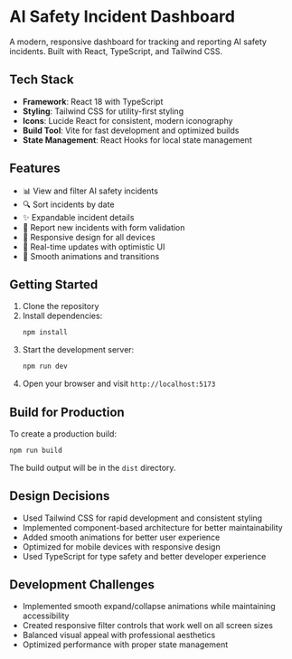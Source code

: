 # AI Safety Incident Dashboard

A modern, responsive dashboard for tracking and reporting AI safety incidents. Built with React, TypeScript, and Tailwind CSS.

## Tech Stack

- **Framework**: React 18 with TypeScript
- **Styling**: Tailwind CSS for utility-first styling
- **Icons**: Lucide React for consistent, modern iconography
- **Build Tool**: Vite for fast development and optimized builds
- **State Management**: React Hooks for local state management

## Features

- 📊 View and filter AI safety incidents
- 🔍 Sort incidents by date
- ✨ Expandable incident details
- 📝 Report new incidents with form validation
- 🎨 Responsive design for all devices
- 🔄 Real-time updates with optimistic UI
- 💫 Smooth animations and transitions

## Getting Started

1. Clone the repository
2. Install dependencies:
   ```bash
   npm install
   ```
3. Start the development server:
   ```bash
   npm run dev
   ```
4. Open your browser and visit `http://localhost:5173`

## Build for Production

To create a production build:

```bash
npm run build
```

The build output will be in the `dist` directory.

## Design Decisions

- Used Tailwind CSS for rapid development and consistent styling
- Implemented component-based architecture for better maintainability
- Added smooth animations for better user experience
- Optimized for mobile devices with responsive design
- Used TypeScript for type safety and better developer experience

## Development Challenges

- Implemented smooth expand/collapse animations while maintaining accessibility
- Created responsive filter controls that work well on all screen sizes
- Balanced visual appeal with professional aesthetics
- Optimized performance with proper state management
